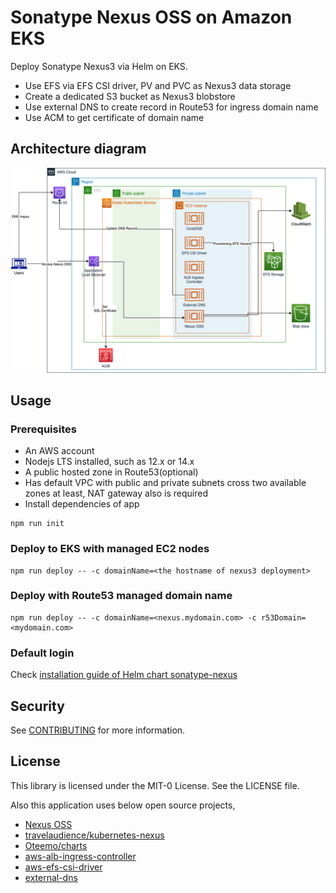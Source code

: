 # Sonatype Nexus OSS on Amazon EKS

Deploy Sonatype Nexus3 via Helm on EKS.

- Use EFS via EFS CSI driver, PV and PVC as Nexus3 data storage
- Create a dedicated S3 bucket as Nexus3 blobstore
- Use external DNS to create record in Route53 for ingress domain name 
- Use ACM to get certificate of domain name

## Architecture diagram
![architecture diagram](arch.png)

## Usage

### Prerequisites
- An AWS account
- Nodejs LTS installed, such as 12.x or 14.x
- A public hosted zone in Route53(optional)
- Has default VPC with public and private subnets cross two available zones at least, NAT gateway also is required
- Install dependencies of app  
```
npm run init
```

### Deploy to EKS with managed EC2 nodes
```
npm run deploy -- -c domainName=<the hostname of nexus3 deployment>
```

### Deploy with Route53 managed domain name
```
npm run deploy -- -c domainName=<nexus.mydomain.com> -c r53Domain=<mydomain.com>
```

### Default login
Check [installation guide of Helm chart sonatype-nexus](https://github.com/Oteemo/charts/tree/master/charts/sonatype-nexus#installing-the-chart)

## Security

See [CONTRIBUTING](CONTRIBUTING.md#security-issue-notifications) for more information.

## License

This library is licensed under the MIT-0 License. See the LICENSE file.

Also this application uses below open source projects,

- [Nexus OSS](https://github.com/sonatype/nexus-public)
- [travelaudience/kubernetes-nexus](https://github.com/travelaudience/kubernetes-nexus/) 
- [Oteemo/charts](https://github.com/Oteemo/charts)
- [aws-alb-ingress-controller](https://github.com/kubernetes-sigs/aws-alb-ingress-controller)
- [aws-efs-csi-driver](https://github.com/kubernetes-sigs/aws-efs-csi-driver)
- [external-dns](https://github.com/kubernetes-sigs/external-dns)
